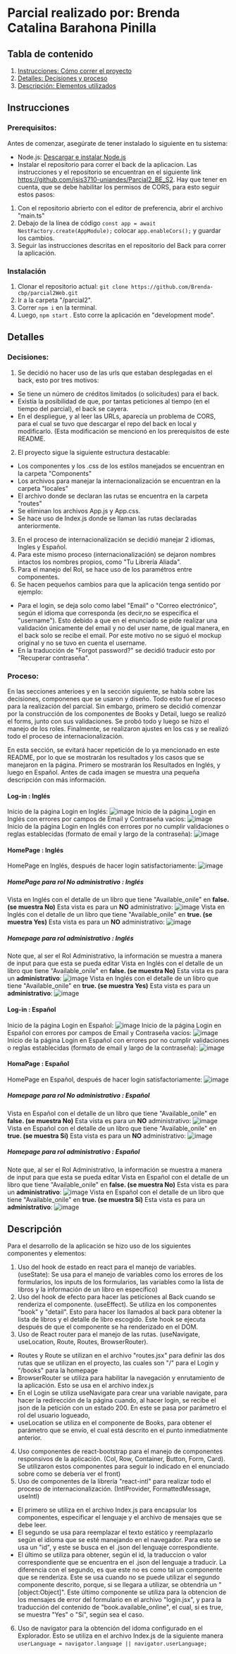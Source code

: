 # Parcial realizado por: Brenda Catalina Barahona Pinilla 

## Tabla de contenido

1. [Instrucciones: Cómo correr el proyecto](#intrucciones)
2. [Detalles: Decisiones y proceso](#Detalles)
3. [Descripción: Elementos utilizados](#Descripcion)

## Instrucciones
### Prerequisitos:
Antes de comenzar, asegúrate de tener instalado lo siguiente en tu sistema:
- Node.js: [Descargar e instalar Node.js](https://nodejs.org)
- Instalar el repositorio para correr el back de la aplicacion. Las instrucciones y el repositorio se encuentran en el siguiente link https://github.com/isis3710-uniandes/Parcial2_BE_S2. Hay que tener en cuenta, que se debe habilitar los permisos de CORS, para esto seguir estos pasos: 
1. Con el repositorio abrierto con el editor de preferencia, abrir el archivo "main.ts"
2. Debajo de la línea de código ```const app = await NestFactory.create(AppModule);``` colocar ```app.enableCors();``` y guardar los cambios.
3. Seguir las instrucciones descritas en el repositorio del Back para correr la aplicación.


### Instalación 
1. Clonar el repositorio actual: ```git clone https://github.com/Brenda-cbp/parcial2Web.git```
2. Ir a la carpeta "/parcial2".
3. Correr ```npm i``` en la terminal.
4. Luego, ```npm start``` . Esto corre la aplicación en "development mode".

## Detalles

### Decisiones: 
1. Se decidió no hacer uso de las urls que estaban desplegadas en el back, esto por tres motivos:  
  - Se tiene un número de créditos limitados (o solicitudes) para el back. 
  - Existía la posibilidad de que, por tantas peticiones al tiempo (en el tiempo del parcial), el back se cayera. 
  - En el despliegue, y al leer las URLs, aparecía un problema de CORS, para el cual se tuvo que descargar el repo del back en local y modificarlo. (Esta modificación se mencionó en los prerequisitos de este README.
2. El proyecto sigue la siguiente estructura destacable: 
  - Los componentes y los .css de los estilos manejados se encuentran en la carpeta "Components"
  - Los archivos para manejar la internacionalización se encuentran en la carpeta "locales"
  - El archivo donde se declaran las rutas se encuentra en la carpeta "routes"
  - Se eliminan los archivos App.js y App.css. 
  - Se hace uso de Index.js donde se llaman las rutas declaradas anteriormente.
3. En el proceso de internacionalización se decidió manejar 2 idiomas, Ingles y Español.
4. Para este mismo proceso (internacionalización) se dejaron nombres intactos los nombres propios, como "Tu Librería Aliada".
5. Para el manejo del Rol, se hace uso de los paramétros entre componentes.
6. Se hacen pequeños cambios para que la aplicación tenga sentido por ejemplo: 
- Para el login, se deja solo como label "Email" o "Correo electrónico", según el idioma que corresponda (es decir,no se especifica el "username"). Esto debido a que en el enunciado se pide realizar una validación únicamente del email y no del user name, de igual manera, en el back solo se recibe el email. Por este motivo no se siguó el mockup original y no se tuvo en cuenta el username.
- En la traducción de "Forgot password?" se decidió traducir esto por "Recuperar contraseña".

### Proceso: 
En las secciones anterioes y en la sección siguiente, se habla sobre las decisiones, componenes que se usaron y diseño. Todo esto fue el proceso para la realización del parcial. Sin embargo, primero se decidió comenzar por la construcción de los componentes de Books y Detail, luego se realizó el forms, junto con sus validaciones. Se probó todo y luego se hizo el manejo de los roles. Finalmente, se realizaron ajustes en los css y se realizó todo el proceso de internacionalización. 

En esta sección, se evitará hacer repetición de lo ya mencionado en este README, por lo que se mostrarán los resultados y los casos que se manejaron en la página. Primero se mostrarán los Resultados en Inglés, y luego en Español. 
Antes de cada imagen se muestra una pequeña descripción con más información.
#### Log-in : Inglés
Inicio de la página Login en Inglés:
![image](https://github.com/Brenda-cbp/parcial2Web/assets/60158853/5ed15180-b96e-4625-b327-28bbd2d5e727)
Inicio de la página Login en Inglés con errores por campos de Email y Contraseña vacíos:
![image](https://github.com/Brenda-cbp/parcial2Web/assets/60158853/24458a57-3984-4f7b-8eaa-5addc18faa25)
Inicio de la página Login en Inglés con errores por no cumplir validaciones o reglas establecidas (formato de email y largo de la contraseña):
![image](https://github.com/Brenda-cbp/parcial2Web/assets/60158853/e2b50309-09d2-41d3-a6aa-4ea1fe478dec)

#### HomePage : Inglés
HomePage en Inglés, después de hacer login satisfactoriamente:
![image](https://github.com/Brenda-cbp/parcial2Web/assets/60158853/1501afdd-2bd7-4c30-b937-569e3d224687)
##### HomePage para rol No administrativo : Inglés
Vista en Inglés con el detalle de un libro que tiene "Available_onile" en **false. (se muestra No)** Esta vista es para un **NO** administrativo:
![image](https://github.com/Brenda-cbp/parcial2Web/assets/60158853/fc491740-354e-4fc9-a09d-54afc12529a6)
Vista en Inglés con el detalle de un libro que tiene "Available_onile" en **true. (se muestra Yes)** Esta vista es para un **NO** administrativo:
![image](https://github.com/Brenda-cbp/parcial2Web/assets/60158853/be618c61-533d-482e-bd7c-851e3dae81c3)

##### Homepage para rol administrativo : Inglés
Note que, al ser el Rol Administrativo, la información se muestra a manera de input para que esta se pueda editar 
Vista en Inglés con el detalle de un libro que tiene "Available_onile" en **false. (se muestra No)** Esta vista es para un **administrativo**:
![image](https://github.com/Brenda-cbp/parcial2Web/assets/60158853/ac13d3ef-68f9-4777-8142-3628c72cf47f)
Vista en Inglés con el detalle de un libro que tiene "Available_onile" en **true. (se muestra Yes)** Esta vista es para un **administrativo**:
![image](https://github.com/Brenda-cbp/parcial2Web/assets/60158853/6e9922ac-7230-433f-843e-fc4d6f194dfa)

#### Log-in : Español 
Inicio de la página Login en Español:
![image](https://github.com/Brenda-cbp/parcial2Web/assets/60158853/f0add610-03a5-4cd5-8614-04d92fb82c8b)
Inicio de la página Login en Español con errores por campos de Email y Contraseña vacíos:
![image](https://github.com/Brenda-cbp/parcial2Web/assets/60158853/c24862dc-d34c-4f18-96a9-d471b710f1da)
Inicio de la página Login en Español con errores por no cumplir validaciones o reglas establecidas (formato de email y largo de la contraseña):
![image](https://github.com/Brenda-cbp/parcial2Web/assets/60158853/536451c1-e255-455e-8f84-4b333d6b3c65)

#### HomaPage : Español
HomePage en Español, después de hacer login satisfactoriamente:
![image](https://github.com/Brenda-cbp/parcial2Web/assets/60158853/833ad3bd-2959-439b-9a9d-e6345ac30f34)

##### Homepage para rol No administrativo : Español
Vista en Español con el detalle de un libro que tiene "Available_onile" en **false. (se muestra No)** Esta vista es para un **NO** administrativo:
![image](https://github.com/Brenda-cbp/parcial2Web/assets/60158853/a7fedfb8-a54c-4346-869a-a190ec4733da)
Vista en Español con el detalle de un libro que tiene "Available_onile" en **true. (se muestra Sí)** Esta vista es para un **NO** administrativo:
![image](https://github.com/Brenda-cbp/parcial2Web/assets/60158853/d1c97756-86ba-479b-ba7b-92b5364495ec)

##### Homepage para rol administrativo : Español
Note que, al ser el Rol Administrativo, la información se muestra a manera de input para que esta se pueda editar 
Vista en Español con el detalle de un libro que tiene "Available_onile" en **false. (se muestra No)** Esta vista es para un **administrativo**:
![image](https://github.com/Brenda-cbp/parcial2Web/assets/60158853/44f94cbf-6ec6-4857-89b7-8c216b45aecc)
Vista en Español con el detalle de un libro que tiene "Available_onile" en **true. (se muestra Sí)** Esta vista es para un **administrativo**:
![image](https://github.com/Brenda-cbp/parcial2Web/assets/60158853/0f904488-afb0-400f-9f6d-ac0434d6830f)


## Descripción
Para el desarrollo de la aplicación se hizo uso de los siguientes componentes y elementos: 
1. Uso del hook de estado en react para el manejo de variables. (useState): Se usa para el manejo de variables como los errores de los formularios, los inputs de los formularios, las variables como la lista de libros y la información de un libro en específico)
2. Uso del hook de efecto para hacer las peticiones al Back cuando se renderiza el componente. (useEffect). Se utiliza en los componentes "book" y "detail". Esto para hacer los llamados al back para obtener la lista de libros y el detalle de libro escogido. Este hook se ejecuta después de que el componente se ha renderizado en el DOM.
3. Uso de React router para el manejo de las rutas. (useNavigate, useLocation, Route, Routes, BrowserRouter). 
  * Routes y Route se utilizan en el archivo "routes.jsx" para definir las dos rutas que se utilizan en el proyecto, las cuales son "/" para el Login y "/books" para la homepage
  * BrowserRouter se utiliza para habilitar la navegación y enrutamiento de la aplicación. Esto se usa en el archivo index.js
  * En el Login se utiliza useNavigate para crear una variable navigate, para hacer la redirección de la página cuando, al hacer login, se recibe el json de la petición con un estado 200. En este se pasa por parámetro el rol del usuario logueado, 
  * useLocation se utiliza en el componente de Books, para obtener el parámetro que se envío, el cual está descrito en el punto inmediatmente anterior. 
4. Uso componentes de react-bootstrap para el manejo de componentes responsivos de la aplicación. (Col, Row, Container, Button, Form, Card). Se utilizaron estos componentes para seguir lo indicado en el enunciado sobre como se debería ver el front)
5. Uso de componentes de la librería "react-intl" para realizar todo el proceso de internacionalización. (IntlProvider, FormattedMessage, useIntl)
* El primero se utiliza en el archivo Index.js para encapsular los componentes, especificar el lenguaje y el archivo de mensajes que se debe leer. 
* El segundo se usa para reemplazar el texto estático y reemplazarlo según el idioma que se esté manejando en el navegador. Para esto se usa un "id", y este se busca en el .json del lenguaje correspondiente. 
* El último se utiliza para obtener, según el id, la traduccion o valor correspondiente que se encuentra en el .json del lenguaje a traducir. La diferencia con el segundo, es que este no es como tal un componente que se renderiza. Este se usa cuando no se puede utilizar el segundo componente descrito, porque, si se llegara a utilizar, se obtendría un "[object:Object]". Este último componente se utiliza para la obtencion de los mensajes de error del formulario en el archivo "login.jsx", y para la traducción del contenido de "book.available_online", el cual, si es true, se muestra "Yes" o "Sí", según sea el caso. 
6. Uso de navigator para la obtención del idoma configurado en el Explorador. Esto se utiliza en el archivo Index.js de la siguiente manera ```userLanguage = navigator.language || navigator.userLanguage;```



